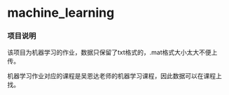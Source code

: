 # machine_learning

### 项目说明

该项目为机器学习的作业，数据只保留了txt格式的，.mat格式大小太大不便上传。

机器学习作业对应的课程是吴恩达老师的机器学习课程，因此数据可以在课程上找。